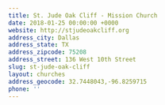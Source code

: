 ```yaml
---
title: St. Jude Oak Cliff - Mission Church
date: 2018-01-25 00:00:00 +0000
website: http://stjudeoakcliff.org
address_city: Dallas
address_state: TX
address_zipcode: 75208
address_street: 136 West 10th Street
slug: st-jude-oak-cliff
layout: churches
address_geocode: 32.7448043,-96.8259715
phone: ''
---
```

